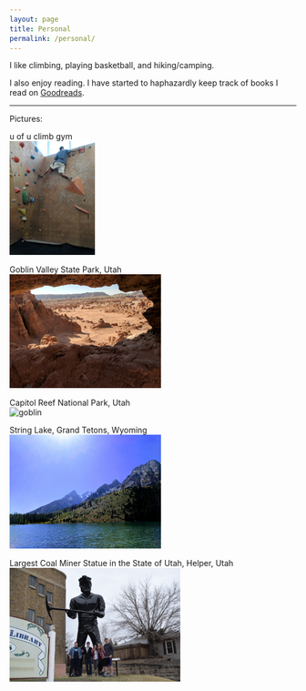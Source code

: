 ```yaml
---
layout: page
title: Personal
permalink: /personal/
---
```


<!--
I like reading books and blogs. I also enjoy hanging out and talking with friends.
-->

I like climbing, playing basketball, and hiking/camping.


I also enjoy reading.  I have 
started to haphazardly keep track of books I read on [Goodreads](https://www.goodreads.com/user/show/71066633-matthew-wilson).


---
Pictures:


<!-- (u of u climb gym and Goblin Valley State Park, Utah) --> 
u of u climb gym<br>
<img src="/assets/climb-boy.jpg" alt="climb boy" height="200">

Goblin Valley State Park, Utah <br>
<img src="/assets/goblin_window.jpg" alt="goblin" height="200"> <br>


Capitol Reef National Park, Utah <br>
<img src="/assets/capitol.jpg" alt="goblin" height="200"> <br>


String Lake, Grand Tetons, Wyoming<br>
<img src="/assets/stringlake.jpg" alt="string lake" height="200"> <br>


Largest Coal Miner Statue in the State of Utah, Helper, Utah <br>
<img src="/assets/coalminer.jpg" alt="string lake" height="200"> <br>







<!--
Extended biography

// this is in rough draft mode. don't look at it please. it is very cringey at the moment

// TODO: make this click to show 

I was born in Salt Lake City, Utah in 1997.  I had a pretty normal childhood.
I played several sports, a lot of video games, and a lot of TV.

As a kid, I think I mostly started
of pretty studious until about 7th grade.  Then I felt like I wasted a lot of time
until and watched too much Netflix and played too many video games until about 
10th or 11th grade.  Then I felt like in college, I got a lot more studious
and pretty serious about some things.

I played several sports like soccer and basketball growing up, and I also still
do stuff like skiing and mountain biking.  In high school I got pretty in to 
tennis and I played a lot and got pretty good.  I wish I ran track in high
school (it conflicted with tennis season), because I would have been fast.
I could run like the wind blows.

In high school, I also took AP/IB courses and did pretty well in school, but mostly
wasted a lot of time, and also too much Netflix bingeing and Call oF Duty. 

I had a few really great teachers there that I think really helped me not waste 
all of my time.

Then I ended up at the university of utah and stated in mechanical engineering,
but switched to compute engineering after a year of working on the robotics team
and realized I thought that stuff was way cooler. 

-->

